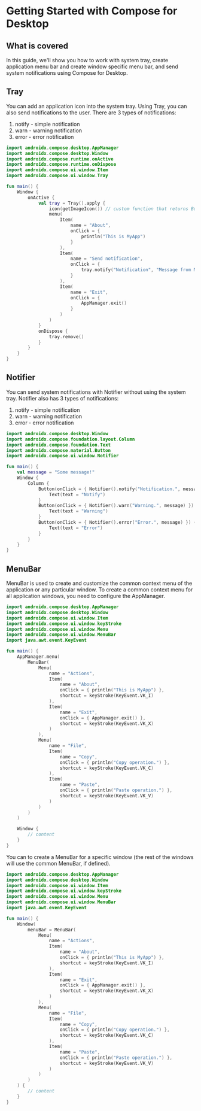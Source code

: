 # Getting Started with Compose for Desktop

## What is covered

In this guide, we'll show you how to work with system tray, create application menu bar and create window specific menu bar, and send system notifications using Compose for Desktop.

## Tray

You can add an application icon into the system tray. Using Tray, you can also send notifications to the user. There are 3 types of notifications:

1. notify - simple notification
2. warn - warning notification
3. error - error notification

```kotlin
import androidx.compose.desktop.AppManager
import androidx.compose.desktop.Window
import androidx.compose.runtime.onActive
import androidx.compose.runtime.onDispose
import androidx.compose.ui.window.Item
import androidx.compose.ui.window.Tray

fun main() {
    Window {
        onActive {
            val tray = Tray().apply {
                icon(getImageIcon()) // custom function that returns BufferedImage
                menu(
                    Item(
                        name = "About",
                        onClick = {
                            println("This is MyApp")
                        }
                    ),
                    Item(
                        name = "Send notification",
                        onClick = {
                            tray.notify("Notification", "Message from MyApp!")
                        }
                    ),
                    Item(
                        name = "Exit",
                        onClick = {
                            AppManager.exit()
                        }
                    )
                )
            }
            onDispose {
                tray.remove()
            }
        }
    }
}
```

## Notifier
You can send system notifications with Notifier without using the system tray.
Notifier also has 3 types of notifications:

1. notify - simple notification
2. warn - warning notification
3. error - error notification

```kotlin
import androidx.compose.desktop.Window
import androidx.compose.foundation.layout.Column
import androidx.compose.foundation.Text
import androidx.compose.material.Button
import androidx.compose.ui.window.Notifier

fun main() {
    val message = "Some message!"
    Window {
        Column {
            Button(onClick = { Notifier().notify("Notification.", message) }) {
                Text(text = "Notify")
            }
            Button(onClick = { Notifier().warn("Warning.", message) }) {
                Text(text = "Warning")
            }
            Button(onClick = { Notifier().error("Error.", message) }) {
                Text(text = "Error")
            }
        }
    }
}
```

## MenuBar

MenuBar is used to create and customize the common context menu of the application or any particular window.
To create a common context menu for all application windows, you need to configure the AppManager.

```kotlin
import androidx.compose.desktop.AppManager
import androidx.compose.desktop.Window
import androidx.compose.ui.window.Item
import androidx.compose.ui.window.keyStroke
import androidx.compose.ui.window.Menu
import androidx.compose.ui.window.MenuBar
import java.awt.event.KeyEvent

fun main() {
    AppManager.menu(
        MenuBar(
            Menu(
                name = "Actions",
                Item(
                    name = "About",
                    onClick = { println("This is MyApp") },
                    shortcut = keyStroke(KeyEvent.VK_I)
                ),
                Item(
                    name = "Exit",
                    onClick = { AppManager.exit() },
                    shortcut = keyStroke(KeyEvent.VK_X)
                )
            ),
            Menu(
                name = "File",
                Item(
                    name = "Copy",
                    onClick = { println("Copy operation.") },
                    shortcut = keyStroke(KeyEvent.VK_C)
                ),
                Item(
                    name = "Paste",
                    onClick = { println("Paste operation.") },
                    shortcut = keyStroke(KeyEvent.VK_V)
                )
            )
        )
    )

    Window {
        // content
    }
}
```

You can to create a MenuBar for a specific window (the rest of the windows will use the common MenuBar, if defined).

```kotlin
import androidx.compose.desktop.AppManager
import androidx.compose.desktop.Window
import androidx.compose.ui.window.Item
import androidx.compose.ui.window.keyStroke
import androidx.compose.ui.window.Menu
import androidx.compose.ui.window.MenuBar
import java.awt.event.KeyEvent

fun main() {
    Window(
        menuBar = MenuBar(
            Menu(
                name = "Actions",
                Item(
                    name = "About",
                    onClick = { println("This is MyApp") },
                    shortcut = keyStroke(KeyEvent.VK_I)
                ),
                Item(
                    name = "Exit",
                    onClick = { AppManager.exit() },
                    shortcut = keyStroke(KeyEvent.VK_X)
                )
            ),
            Menu(
                name = "File",
                Item(
                    name = "Copy",
                    onClick = { println("Copy operation.") },
                    shortcut = keyStroke(KeyEvent.VK_C)
                ),
                Item(
                    name = "Paste",
                    onClick = { println("Paste operation.") },
                    shortcut = keyStroke(KeyEvent.VK_V)
                )
            )
        )
    ) {
        // content
    }
}
```

